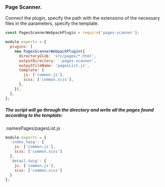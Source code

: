 ### Page Scanner.

Connect the plugin, specify the path with the extensions of the necessary files in the parameters, specify the template.

```javascript
const PagesScannerWebpackPlugin = require('pages-scanner');

module.exports = {
  plugins: [
    new PagesScannerWebpackPlugin({
      directoryGlob: 'src/pages/*.html',
      outputDirectory: '.pages-scanner',
      outputFileName: 'pagesList.js',
      template: {
        js: ['common.js'],
        scss: ['common.scss'],
      },
    }),
  ],
};
```

##### The script will go through the directory and write all the pages found according to the template:

.namesPages/pagesList.js

```javascript
module.exports = {
  'index.twig': {
    js: ['common.js'],
    scss: ['common.scss']
  },
  'detail.twig': {
    js: ['common.js'],
    scss: ['common.scss']
  }
};
```
